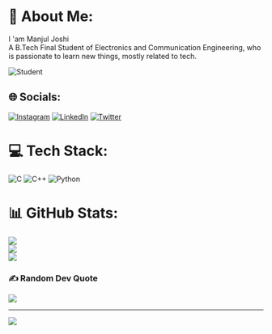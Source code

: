 # 💫 About Me:
I 'am Manjul Joshi<br>A  B.Tech Final Student of Electronics and Communication Engineering, who is passionate to learn new things, mostly related to tech.

![Student](https://user-images.githubusercontent.com/74038190/212749447-bfb7e725-6987-49d9-ae85-2015e3e7cc41.gif)


## 🌐 Socials:
[![Instagram](https://img.shields.io/badge/Instagram-%23E4405F.svg?logo=Instagram&logoColor=white)](https://instagram.com/_manjul_joshi) [![LinkedIn](https://img.shields.io/badge/LinkedIn-%230077B5.svg?logo=linkedin&logoColor=white)](https://linkedin.com/in/ManjulJoshi) [![Twitter](https://img.shields.io/badge/Twitter-%231DA1F2.svg?logo=Twitter&logoColor=white)](https://twitter.com/@ManjulJoshi121) 

# 💻 Tech Stack:
![C](https://img.shields.io/badge/c-%2300599C.svg?style=for-the-badge&logo=c&logoColor=white) ![C++](https://img.shields.io/badge/c++-%2300599C.svg?style=for-the-badge&logo=c%2B%2B&logoColor=white) ![Python](https://img.shields.io/badge/python-3670A0?style=for-the-badge&logo=python&logoColor=ffdd54)
# 📊 GitHub Stats:
![](https://github-readme-stats.vercel.app/api?username=Manjuljoshi&theme=radical&hide_border=false&include_all_commits=true&count_private=true)<br/>
![](https://github-readme-streak-stats.herokuapp.com/?user=Manjuljoshi&theme=radical&hide_border=false)<br/>
![](https://metrics.lecoq.io/Manjuljoshi)



### ✍️ Random Dev Quote
![](https://quotes-github-readme.vercel.app/api?type=horizontal&theme=radical)


---
[![](https://visitcount.itsvg.in/api?id=Manjuljoshi&icon=0&color=0)](https://visitcount.itsvg.in)

<!-- Proudly created with GPRM ( https://gprm.itsvg.in ) -->
